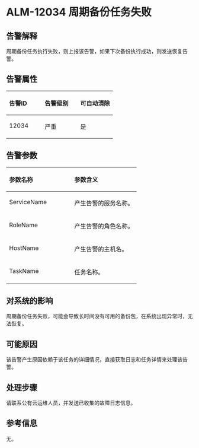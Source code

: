 # ALM-12034 周期备份任务失败<a name="ZH-CN_TOPIC_0093195037"></a>

## 告警解释<a name="zh-cn_topic_0035512808_section22940485114430"></a>

周期备份任务执行失败，则上报该告警，如果下次备份执行成功，则发送恢复告警。

## 告警属性<a name="zh-cn_topic_0035512808_section48912505114441"></a>

<a name="zh-cn_topic_0035512808_table3744443411447"></a>
<table><thead align="left"><tr id="zh-cn_topic_0035512808_row5205105711447"><th class="cellrowborder" valign="top" width="33.33333333333333%" id="mcps1.1.4.1.1"><p id="zh-cn_topic_0035512808_p5538612211447"><a name="zh-cn_topic_0035512808_p5538612211447"></a><a name="zh-cn_topic_0035512808_p5538612211447"></a><strong id="zh-cn_topic_0035512808_b2871305511447"><a name="zh-cn_topic_0035512808_b2871305511447"></a><a name="zh-cn_topic_0035512808_b2871305511447"></a>告警ID</strong></p>
</th>
<th class="cellrowborder" valign="top" width="33.33333333333333%" id="mcps1.1.4.1.2"><p id="zh-cn_topic_0035512808_p4405608511447"><a name="zh-cn_topic_0035512808_p4405608511447"></a><a name="zh-cn_topic_0035512808_p4405608511447"></a><strong id="zh-cn_topic_0035512808_b6096044911447"><a name="zh-cn_topic_0035512808_b6096044911447"></a><a name="zh-cn_topic_0035512808_b6096044911447"></a>告警级别</strong></p>
</th>
<th class="cellrowborder" valign="top" width="33.33333333333333%" id="mcps1.1.4.1.3"><p id="zh-cn_topic_0035512808_p3884932711447"><a name="zh-cn_topic_0035512808_p3884932711447"></a><a name="zh-cn_topic_0035512808_p3884932711447"></a><strong id="zh-cn_topic_0035512808_b1409962711447"><a name="zh-cn_topic_0035512808_b1409962711447"></a><a name="zh-cn_topic_0035512808_b1409962711447"></a>可自动清除</strong></p>
</th>
</tr>
</thead>
<tbody><tr id="zh-cn_topic_0035512808_row5978778611447"><td class="cellrowborder" valign="top" width="33.33333333333333%" headers="mcps1.1.4.1.1 "><p id="zh-cn_topic_0035512808_p1097247311447"><a name="zh-cn_topic_0035512808_p1097247311447"></a><a name="zh-cn_topic_0035512808_p1097247311447"></a>12034</p>
</td>
<td class="cellrowborder" valign="top" width="33.33333333333333%" headers="mcps1.1.4.1.2 "><p id="zh-cn_topic_0035512808_p1635510911447"><a name="zh-cn_topic_0035512808_p1635510911447"></a><a name="zh-cn_topic_0035512808_p1635510911447"></a>严重</p>
</td>
<td class="cellrowborder" valign="top" width="33.33333333333333%" headers="mcps1.1.4.1.3 "><p id="zh-cn_topic_0035512808_p4969541311447"><a name="zh-cn_topic_0035512808_p4969541311447"></a><a name="zh-cn_topic_0035512808_p4969541311447"></a>是</p>
</td>
</tr>
</tbody>
</table>

## 告警参数<a name="zh-cn_topic_0035512808_section56046652114448"></a>

<a name="zh-cn_topic_0035512808_table5627849611447"></a>
<table><thead align="left"><tr id="zh-cn_topic_0035512808_row2509337811447"><th class="cellrowborder" valign="top" width="50%" id="mcps1.1.3.1.1"><p id="zh-cn_topic_0035512808_p1929776111447"><a name="zh-cn_topic_0035512808_p1929776111447"></a><a name="zh-cn_topic_0035512808_p1929776111447"></a><strong id="zh-cn_topic_0035512808_b3946212411447"><a name="zh-cn_topic_0035512808_b3946212411447"></a><a name="zh-cn_topic_0035512808_b3946212411447"></a>参数名称</strong></p>
</th>
<th class="cellrowborder" valign="top" width="50%" id="mcps1.1.3.1.2"><p id="zh-cn_topic_0035512808_p4231551311447"><a name="zh-cn_topic_0035512808_p4231551311447"></a><a name="zh-cn_topic_0035512808_p4231551311447"></a><strong id="zh-cn_topic_0035512808_b4529530011447"><a name="zh-cn_topic_0035512808_b4529530011447"></a><a name="zh-cn_topic_0035512808_b4529530011447"></a>参数含义</strong></p>
</th>
</tr>
</thead>
<tbody><tr id="zh-cn_topic_0035512808_row500451811447"><td class="cellrowborder" valign="top" width="50%" headers="mcps1.1.3.1.1 "><p id="zh-cn_topic_0035512808_p271279511447"><a name="zh-cn_topic_0035512808_p271279511447"></a><a name="zh-cn_topic_0035512808_p271279511447"></a>ServiceName</p>
</td>
<td class="cellrowborder" valign="top" width="50%" headers="mcps1.1.3.1.2 "><p id="zh-cn_topic_0035512808_p1840985711447"><a name="zh-cn_topic_0035512808_p1840985711447"></a><a name="zh-cn_topic_0035512808_p1840985711447"></a>产生告警的服务名称。</p>
</td>
</tr>
<tr id="zh-cn_topic_0035512808_row3147099011447"><td class="cellrowborder" valign="top" width="50%" headers="mcps1.1.3.1.1 "><p id="zh-cn_topic_0035512808_p6612223911447"><a name="zh-cn_topic_0035512808_p6612223911447"></a><a name="zh-cn_topic_0035512808_p6612223911447"></a>RoleName</p>
</td>
<td class="cellrowborder" valign="top" width="50%" headers="mcps1.1.3.1.2 "><p id="zh-cn_topic_0035512808_p5430117411447"><a name="zh-cn_topic_0035512808_p5430117411447"></a><a name="zh-cn_topic_0035512808_p5430117411447"></a>产生告警的角色名称。</p>
</td>
</tr>
<tr id="zh-cn_topic_0035512808_row1894851811447"><td class="cellrowborder" valign="top" width="50%" headers="mcps1.1.3.1.1 "><p id="zh-cn_topic_0035512808_p5843497411447"><a name="zh-cn_topic_0035512808_p5843497411447"></a><a name="zh-cn_topic_0035512808_p5843497411447"></a>HostName</p>
</td>
<td class="cellrowborder" valign="top" width="50%" headers="mcps1.1.3.1.2 "><p id="zh-cn_topic_0035512808_p3561243011447"><a name="zh-cn_topic_0035512808_p3561243011447"></a><a name="zh-cn_topic_0035512808_p3561243011447"></a>产生告警的主机名。</p>
</td>
</tr>
<tr id="zh-cn_topic_0035512808_row5207641911447"><td class="cellrowborder" valign="top" width="50%" headers="mcps1.1.3.1.1 "><p id="zh-cn_topic_0035512808_p5744041111447"><a name="zh-cn_topic_0035512808_p5744041111447"></a><a name="zh-cn_topic_0035512808_p5744041111447"></a>TaskName</p>
</td>
<td class="cellrowborder" valign="top" width="50%" headers="mcps1.1.3.1.2 "><p id="zh-cn_topic_0035512808_p2216172811447"><a name="zh-cn_topic_0035512808_p2216172811447"></a><a name="zh-cn_topic_0035512808_p2216172811447"></a>任务名称。</p>
</td>
</tr>
</tbody>
</table>

## 对系统的影响<a name="zh-cn_topic_0035512808_section31381991114455"></a>

周期备份任务失败，可能会导致长时间没有可用的备份包，在系统出现异常时，无法恢复。

## 可能原因<a name="zh-cn_topic_0035512808_section3456112114459"></a>

该告警产生原因依赖于该任务的详细情况，直接获取日志和任务详情来处理该告警。

## 处理步骤<a name="zh-cn_topic_0035512808_section36981378114521"></a>

请联系公有云运维人员，并发送已收集的故障日志信息。

## 参考信息<a name="zh-cn_topic_0035512808_section13081136172452"></a>

无。

